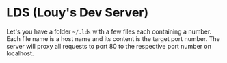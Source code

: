 # LDS (Louy's Dev Server)

Let's you have a folder `~/.lds` with a few files each containing a number. 
Each file name is a host name and its content is the target port number. 
The server will proxy all requests to port 80 to the respective port number on localhost.
